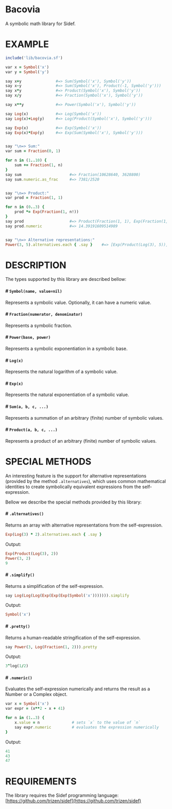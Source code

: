 # Bacovia

A symbolic math library for Sidef.

# EXAMPLE

```ruby
include('lib/bacovia.sf')

var x = Symbol('x')
var y = Symbol('y')

say x+y               #=> Sum(Symbol('x'), Symbol('y'))
say x-y               #=> Sum(Symbol('x'), Product(-1, Symbol('y')))
say x*y               #=> Product(Symbol('x'), Symbol('y'))
say x/y               #=> Fraction(Symbol('x'), Symbol('y'))

say x**y              #=> Power(Symbol('x'), Symbol('y'))

say Log(x)            #=> Log(Symbol('x'))
say Log(x)+Log(y)     #=> Log(Product(Symbol('x'), Symbol('y')))

say Exp(x)            #=> Exp(Symbol('x'))
say Exp(x)*Exp(y)     #=> Exp(Sum(Symbol('x'), Symbol('y')))


say "\n=> Sum:"
var sum = Fraction(0, 1)

for n in (1..10) {
    sum += Fraction(1, n)
}
say sum                     #=> Fraction(10628640, 3628800)
say sum.numeric.as_frac     #=> 7381/2520


say "\n=> Product:"
var prod = Fraction(1, 1)

for n in (0..3) {
    prod *= Exp(Fraction(1, n!))
}
say prod                    #=> Product(Fraction(1, 1), Exp(Fraction(1, 1)), Exp(Fraction(1, 1)), Exp(Fraction(1, 2)), Exp(Fraction(1, 6)))
say prod.numeric            #=> 14.39191609514989


say "\n=> Alternative representations:"
Power(3, 5).alternatives.each { .say }    #=> [Exp(Product(Log(3), 5)), Power(3, 5), 243]
```

# DESCRIPTION

The types supported by this library are described bellow:

#### # `Symbol(name, value=nil)`

Represents a symbolic value. Optionally, it can have a numeric value.

#### # `Fraction(numerator, denominator)`

Represents a symbolic fraction.

#### # `Power(base, power)`

Represents a symbolic exponentiation in a symbolic base.

#### # `Log(x)`

Represents the natural logarithm of a symbolic value.

#### # `Exp(x)`

Represents the natural exponentiation of a symbolic value.

#### # `Sum(a, b, c, ...)`

Represents a summation of an arbitrary (finite) number of symbolic values.

#### # `Product(a, b, c, ...)`

Represents a product of an arbitrary (finite) number of symbolic values.

# SPECIAL METHODS

An interesting feature is the support for alternative representations (provided by the method `.alternatives`),
which uses common mathematical identities to create symbolically equivalent expressions from the self-expression.

Bellow we describe the special methods provided by this library:

#### # `.alternatives()`

Returns an array with alternative representations from the self-expression.

```ruby
Exp(Log(3) * 2).alternatives.each { .say }
```

Output:

```ruby
Exp(Product(Log(3), 2))
Power(3, 2)
9
```

#### # `.simplify()`

Returns a simplification of the self-expression.

```ruby
say Log(Log(Log(Exp(Exp(Exp(Symbol('x'))))))).simplify
```

Output:

```ruby
Symbol('x')
```

#### # `.pretty()`

Returns a human-readable stringification of the self-expression.

```ruby
say Power(3, Log(Fraction(1, 2))).pretty
```

Output:
```ruby
3^log(1/2)
```

#### # `.numeric()`

Evaluates the self-expression numerically and returns the result as a Number or a Complex object.

```ruby
var x = Symbol('x')
var expr = (x**2 - x + 41)

for n in (1..3) {
    x.value = n              # sets `x` to the value of `n`
    say expr.numeric         # evaluates the expression numerically
}
```

Output:
```ruby
41
43
47
```

# REQUIREMENTS

The library requires the Sidef programming language: [https://github.com/trizen/sidef](https://github.com/trizen/sidef)
